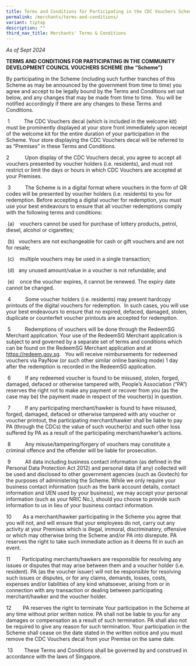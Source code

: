 ```yaml
---
title: Terms and Conditions for Participating in the CDC Vouchers Scheme
permalink: /merchants/terms-and-conditions/
variant: tiptap
description: ""
third_nav_title: Merchants' Terms & Conditions
---
```

<p><em>As of Sept 2024</em>
</p>
<p><strong>TERMS AND CONDITIONS FOR PARTICIPATING IN THE COMMUNITY DEVELOPMENT COUNCIL VOUCHERS SCHEME (the “Scheme”)</strong>
</p>
<p></p>
<p>By participating in the Scheme (including such further tranches of this
Scheme as may be announced by the government from time to time) you agree
and accept to be legally bound by the Terms and Conditions set out below,
and any changes that may be made from time to time.&nbsp; You will be notified
accordingly if there are any changes to these Terms and Conditions.</p>
<p>&nbsp;1&nbsp;&nbsp;&nbsp;&nbsp;&nbsp;&nbsp;&nbsp;&nbsp;&nbsp; The CDC
Vouchers decal (which is included in the welcome kit) must be prominently
displayed at your store front immediately upon receipt of the welcome kit
for the entire duration of your participation in the Scheme. Your store
displaying the CDC Vouchers decal will be referred to as “Premises” in
these Terms and Conditions.</p>
<p>2&nbsp;&nbsp;&nbsp;&nbsp;&nbsp;&nbsp;&nbsp;&nbsp;&nbsp;&nbsp; Upon display
of the CDC Vouchers decal, you agree to accept all vouchers presented by
voucher holders (i.e. residents), and must not restrict or limit the days
or hours in which CDC Vouchers are accepted at your Premises.</p>
<p>&nbsp;3&nbsp;&nbsp;&nbsp;&nbsp;&nbsp;&nbsp;&nbsp;&nbsp;&nbsp; The Scheme
is in a digital format where vouchers in the form of QR codes will be presented
by voucher holders (i.e. residents) to you for redemption. Before accepting
a digital voucher for redemption, you must use your best endeavours to
ensure that all voucher redemptions comply with the following terms and
conditions:</p>
<p>&nbsp;(a)&nbsp;&nbsp;&nbsp; vouchers cannot be used for purchase of lottery
products, petrol, diesel, alcohol or cigarettes;</p>
<p>&nbsp;(b)&nbsp;&nbsp; vouchers are not exchangeable for cash or gift vouchers
and are not for resale;</p>
<p>&nbsp;(c)&nbsp;&nbsp;&nbsp; multiple vouchers may be used in a single
transaction;</p>
<p>&nbsp;(d)&nbsp;&nbsp; any unused amount/value in a voucher is not refundable;
and</p>
<p>&nbsp;(e)&nbsp;&nbsp;&nbsp; once the voucher expires, it cannot be renewed.
The expiry date cannot be changed.</p>
<p>&nbsp;4&nbsp;&nbsp;&nbsp;&nbsp;&nbsp;&nbsp;&nbsp;&nbsp;&nbsp; Some voucher
holders (i.e. residents) may present hardcopy printouts of the digital
vouchers for redemption.&nbsp; In such cases, you will use your best endeavours
to ensure that no expired, defaced, damaged, stolen, duplicate or counterfeit
voucher printouts are accepted for redemption.</p>
<p>&nbsp;5&nbsp;&nbsp;&nbsp;&nbsp;&nbsp;&nbsp;&nbsp;&nbsp;&nbsp; Redemptions
of vouchers will be done through the RedeemSG Merchant application. Your
use of the RedeemSG Merchant application is subject to and governed by
a separate set of terms and conditions which can be found on the RedeemSG
Merchant application and at <a href="https://redeem.gov.sg" rel="noopener nofollow" target="_blank">https://redeem.gov.sg</a>.&nbsp;&nbsp;
You will receive reimbursements for redeemed vouchers via PayNow (or such
other similar online banking mode) 1 day after the redemption is recorded
in the RedeemSG application.</p>
<p>&nbsp;6&nbsp;&nbsp;&nbsp;&nbsp;&nbsp;&nbsp;&nbsp;&nbsp;&nbsp; If any redeemed
voucher is found to be misused, stolen, forged, damaged, defaced or otherwise
tampered with, People’s Association (“PA”) reserves the right not to make
any payment or recover from you (as the case may be) the payment made in
respect of the voucher(s) in question.</p>
<p>&nbsp;7&nbsp;&nbsp;&nbsp;&nbsp;&nbsp;&nbsp;&nbsp;&nbsp;&nbsp; If any participating
merchant/hawker is found to have misused, forged, damaged, defaced or otherwise
tampered with any voucher or voucher printout, the participating merchant/hawker
shall be liable to pay PA (through the CDCs) the value of such voucher(s)
and such other loss suffered by PA as a result of the participating merchant/hawker’s
actions.</p>
<p>&nbsp;8&nbsp;&nbsp;&nbsp;&nbsp;&nbsp;&nbsp;&nbsp;&nbsp;&nbsp; Any misuse/tampering/forgery
of vouchers may constitute a criminal offence and the offender will be
liable for prosecution.</p>
<p>&nbsp;9&nbsp;&nbsp;&nbsp;&nbsp;&nbsp;&nbsp;&nbsp;&nbsp;&nbsp; All data
including business contact information (as defined in the Personal Data
Protection Act 2012) and personal data (if any) collected will be used
and disclosed to other government agencies (such as Govtech) for the purposes
of administering the Scheme. While we only require your business contact
information (such as the bank account details, contact information and
UEN used by your business), we may accept your personal information (such
as your NRIC No.), should you choose to provide such information to us
in lieu of your business contact information.</p>
<p>10&nbsp;&nbsp;&nbsp;&nbsp;&nbsp;&nbsp;&nbsp; As a merchant/hawker participating
in the Scheme you agree that you will not, and will ensure that your employees
do not, carry out any activity at your Premises which is illegal, immoral,
discriminatory, offensive or which may otherwise bring the Scheme and/or
PA into disrepute. PA reserves the right to take such immediate action
as it deems fit in such an event.</p>
<p>11&nbsp;&nbsp;&nbsp;&nbsp;&nbsp;&nbsp;&nbsp; Participating merchants/hawkers
are responsible for resolving any issues or disputes that may arise between
them and a voucher holder (i.e. resident). PA (as the voucher issuer) will
not be responsible for resolving such issues or disputes, or for any claims,
demands, losses, costs, expenses and/or liabilities of any kind whatsoever,
arising from or in connection with any transaction or dealing between participating
merchant/hawker and the voucher holder.</p>
<p>12&nbsp;&nbsp;&nbsp;&nbsp;&nbsp;&nbsp;&nbsp; PA reserves the right to
terminate Your participation in the Scheme at any time without prior written
notice. PA shall not be liable to you for any damages or compensation as
a result of such termination. PA shall also not be required to give any
reason for such termination. Your participation in the Scheme shall cease
on the date stated in the written notice and you must remove the CDC Vouchers
decal from your Premise on the same date.</p>
<p>&nbsp;13&nbsp;&nbsp;&nbsp;&nbsp;&nbsp;&nbsp;&nbsp; These Terms and Conditions
shall be governed by and construed in accordance with the laws of Singapore.</p>
